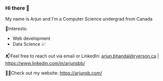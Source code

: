 ### Hi there 👋

<!--
**arjunsingh14/arjunsingh14** is a ✨ _special_ ✨ repository because its `README.md` (this file) appears on your GitHub profile.

Here are some ideas to get you started:

- 🔭 I’m currently working on ...
- 🌱 I’m currently learning ...
- 👯 I’m looking to collaborate on ...
- 🤔 I’m looking for help with ...
- 💬 Ask me about ...
- 📫 How to reach me: ...
- 😄 Pronouns: ...
- ⚡ Fun fact: ...
-->

My name is Arjun and I'm a Computer Science undergrad from Canada

🌱Interests:
  - Web development
  - Data Science :chart:	

:mailbox_with_mail:Feel free to reach out via email or LinkedIn: arjun.bhandal@ryerson.ca | https://www.linkedin.com/in/arjunsbb/

:raising_hand_man:Check out my website: https://arjunsb.com/



